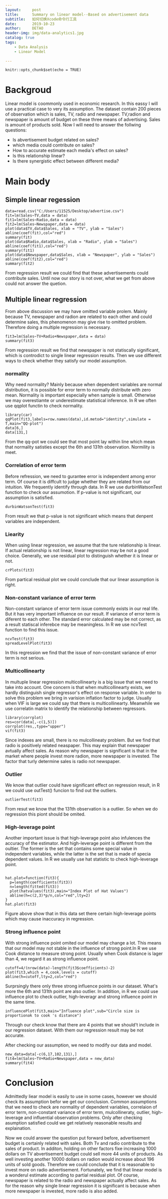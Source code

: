 ```yaml
---
layout:     post
title:      Summary on linear model--Based on advertisement data
subtitle:   如何切换Xcode命令行工具
date:       2019-10-23
author:     DETAO
header-img: img/data-analytics1.jpg
catalog: true
tags:
    - Data Analysis
    - Linear Model
    
---
```



```{r setup, include=FALSE}
knitr::opts_chunk$set(echo = TRUE)
```
# Backgroud 

Linear model is coommonly used in economic research. In this eassy I will use a practical case to very its assumption. The dataset contain 200 pieces of observation which is sales, TV, radio and newspaper. TV,radion and newspaper is amount of budget on these three means of advertising. Sales is amount of products sold. Now I will need to answer the follwing questions:

* Is abvertisement budget related on sales?
* which media could contribute on sales?
* How to accurate estimate each media's effect on sales?
* Is this relationship linear?
* Is there synergistic effect between different media?

# Main body

## Simple linear regession
```{r}
data=read.csv("C:/Users/11525/Desktop/advertise.csv")
fit=lm(Sales~TV,data = data)
fit1=lm(Sales~Radio,data = data)
fit2=lm(Sales~Newspaper,data = data)
plot(data$TV,data$Sales, xlab = "TV", ylab = "Sales")
abline(coef(fit),col="red")
summary(fit)
plot(data$Radio,data$Sales, xlab = "Radio", ylab = "Sales")
abline(coef(fit1),col="red")
summary(fit1)
plot(data$Newspaper,data$Sales, xlab = "Newspaper", ylab = "Sales")
abline(coef(fit2),col="red")
summary(fit2)        
```

From regression result we could find that these advertisements could contribute sales. Until now our story is not over, what we get from above could not answer the quetion.

## Multiple linear regression

From above discussion we may have omitted variable prolem. Mainly because TV, newspaper and radion are related to each other and could determine sales, this phenomenon may give rise to omitted problem. Therefore doing a multiple regression is necessary.

```{r}
fit3=lm(Sales~TV+Radio+Newspaper,data = data)
summary(fit3)
```

From regression result we find that newspaper is not statiscally significant, which is controdict to single linear regression results. Then we use different ways to check whether they satisfy our model assumption.

### normality

Why need normality? Mainly because when dependent variables are normal distribution, it is possible for error term to normally distribute with zero mean. Normality is important especially when sample is small. Otherwise we may overestiamte or underestimate statistical inference. In R we often use qqplot functin to check normality. 

```{r}
library(car)
qqPlot(fit3,labels=row.names(data),id.metod="identity",simulate = T,main="QQ-plot")
data[6,]
data[131,]
```
From the qq-pot we could see that most point lay within line which mean that normality satisties except the 6th and 131th observation. Normility is meet.

### Correlation of error term

Before refression, we need to gurantee error is independent among error term. Of course it is diffcult to judge whether they are related from our intuition. We frequently identify through data. In R we use durbinWatsonTest function to check our assumotion. If p-value is not significant, our assumption is satisfied.

```{r}
durbinWatsonTest(fit3)
```
From result we that p-value is not significant which means that denpent variables are independent.

### Liearity

When using linear regression, we assume that the ture relationship is linear. If actual relationship is not linear, linear regression may be not a good choice. Generally, we use residual plot to distinguish whether it is linear or not.

```{r}
crPlots(fit3)
```

From partical residual plot we could conclude that our linear assumption is right. 

### Non-constant variance of error term

Non-constant variance of error term issue commonly exists in our real life. But it has very important influence on our result. If variance of error term is diferent to each other. The standard error calculated may be not correct, as a result statiscal inferebce may be meaningless. In R we use ncvTest function to find this issue.

```{r}
ncvTest(fit3)
spreadLevelPlot(fit3)
```

In this regression we find that the issue of non-constant variance of error term is not serious. 

### Multicollinearty

In multuple linear regression  multicollinearty is a big issue that we need to take into account. One concern is that when  multicollinearty exists, we hardly distinguish single regressor's effect on response variable. In order to solve this problem we bring in varision inflation factor to judge. Usually when VIF is large we could say that there is multicollinearty. Meanwhile we use correlatin matrix to identify the relationship between regressors.

```{r}
library(corrplot)
res=cor(data[,-c(1,5)])
corrplot(res,,type="upper")
vif(fit3)
```
 Since indexes are small, there is no mulcollineaty problem. But we find that radio is positively related neaspaper. This may explain that newspaper avtually affect sales. As reason why newspaper is significant is that in the market where people invest more radion, more newspaper is invested. The factor that turly determine sales is radio not newspaper.
 
### Outlier

We know that outlier could have significant effect on regression result, in R we could use outTest() funcion to find out the outliers.

```{r}
outlierTest(fit3)
```

From resut we know that the 131th observation is a outlier. So when we do regression this piont should be omited.

### High-leverage point

Another important issue is that high-leverage point also infulences the accuracy of the estimator. And high-leverage point is different from the oultier. The former is the set that contains some special value in independent variables, while the latter is the set that is made of specia dependent values. In R we usually use hat statistic to check high-leverage point.

```{r}

hat.plot=function(fit3){
  p=length(coefficients(fit3))
  n=length(fitted(fit3))
  plot(hatvalues(fit3),main="Index Plot of Hat Values")
  abline(h=c(2,3)*p/n,col="red",lty=2)
}
hat.plot(fit3)
```

Figure above show that in this data set there certain high-leverage points which may cause inaccuracy in regression.

### Strong influence point

With strong influence point omited our model may change a lot. This means that our model may not stable in the influence of strong point.In R we use Cook distance to measure strong point. Usually when Cook distance is lager than 4, we regard it as strong influence point.

```{r}
cutoff=4/(nrow(data)-length(fit3$coefficients)-2)
plot(fit3,which = 4,cook.levels = cutoff)
abline(h=cutoff,lty=2,col="red")
```

Surprsingly there only three strong influence points in our dataset. What's more the 6th and 131th point are also outlier. In addition, in R we could use influence plot to check outlier, high-leveragr and strong influence point in the same time.

```{r}
influencePlot(fit3,main="Influence plot",sub="Circle size is proportionak to cook 's distance")
```

Through our check know that there are 4 points that we should't include in our regression dataset. With them our regression result may be not accurate.

After checking our assumption, we need to modify our data and model.

```{r}
new_data=data[-c(6,17,102,131),]
fit4=lm(Sales~TV+Radio+Newspaper,data = new_data)
summary(fit4)
```


# Conclusion

Admittedly liear model is easily to use in some cases, however we should check its assumption befor we get our conclusion. Common assumptions that we need to check are normality of dependent variables, correlaion of error term, non-constant variance of error term, mulcollineraty, outlier, high-leverage and influential observation problems. Only after checking asumption satisfied could we get relatively reasonable results and explaination. 

Now we could answer the question put forward before, advertisement budget is certainly related with sales. Both Tv and radio contribute to the sales of product. In additon, holding on other factors fixe increasing  1000 dollars on TV abvertisement budget could sell more 44 units of products. As well investing another 10000 dollars on radion would increase about 196 units of sold goods. Therefore we could conclude that it is reasonable to invest more on radio advertisement. Fortunately, we find that linear model is a wonderul estimate according to partial residual plot. Of course, newspaper is related to the radio and newspaper actually affect sales. As for the reason why single linear regression it is significant is because when more newspaper is invested, more radio is also added.
